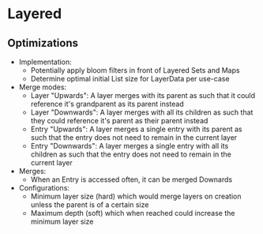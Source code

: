 # Layered

## Optimizations

- Implementation:
    - Potentially apply bloom filters in front of Layered Sets and Maps
    - Determine optimal initial List size for LayerData per use-case
- Merge modes:
    - Layer "Upwards": A layer merges with its parent as such that it could reference it's grandparent as its parent instead
    - Layer "Downwards": A layer merges with all its children as such that they could reference it's parent as their parent instead
    - Entry "Upwards": A layer merges a single entry with its parent as such that the entry does not need to remain in the current layer
    - Entry "Downwards": A layer merges a single entry with all its children as such that the entry does not need to remain in the current layer
- Merges:
    - When an Entry is accessed often, it can be merged Downards
- Configurations:
    - Minimum layer size (hard) which would merge layers on creation unless the parent is of a certain size
    - Maximum depth (soft) which when reached could increase the minimum layer size
